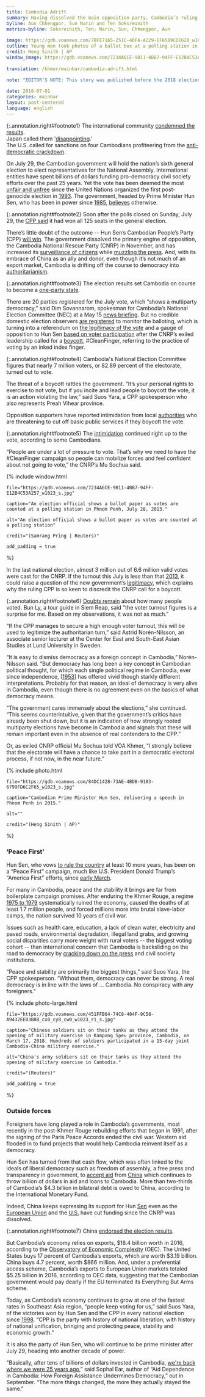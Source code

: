 ```yaml
---
title: Cambodia Adrift
summary: Having dissolved the main opposition party, Cambodia’s ruling party faces certain victory in a July 29 national election even as its crackdown on dissent continues.
byline: Aun Chhengpor, Sun Narin and Ten Soksreinith
metrics-byline: Soksreinith, Ten; Narin, Sun; Chhengpor, Aun
 
image: https://gdb.voanews.com/7BFE7165-251C-4DFA-A229-EF6589CDE620_w1023_s.jpg
cutline: Young men took photos of a ballot box at a polling station in Phnom Penh, July 2013 during Cambodia’s last national election.
credit: Heng Sinith | AP
window_image: https://gdb.voanews.com/7234A6CE-9B11-4BB7-94FF-E12B4C53A257_w1023_s.jpg
 
translation: /khmer/mainbar/cambodia-adrift.html

note: "EDITOR’S NOTE: This story was published before the 2018 election, when the results appeared certain but the future of Cambodia was in doubt. We've annotated the original story based on the election results."
 
date: 2018-07-01
categories: mainbar
layout: post-centered
language: english
---
```





{:.annotation.right#footnote1}
The international community [condemned the results](https://www.voacambodia.com/a/international-community-condemns-cambodia-elections-as-setback-to-democracy-/4505764.html 
). <br/>Japan called them '[disappointing](https://www.voacambodia.com/a/japanese-govt-calls-cambodias-election-disappointing/4514501.html).' <br/>The U.S. called for sanctions on four Cambodians profiteering from the [anti-democratic crackdown](https://www.voacambodia.com/a/us-lawmakers-welcome-calls-for-sanctions-on-camboida-regime-profiteers/4507472.html). 


<p>On July 29, the Cambodian government will hold the nation’s sixth general election to elect representatives for the National Assembly. International entities have spent billions of dollars funding pro-democracy civil society efforts over the past 25 years. Yet the vote has been deemed the most <a href="#footnote1" class="footnote">unfair and unfree</a> since the United Nations organized the first post-genocide election in <a href="#may_23-28_1993" class="trigger__factbox">1993</a>. The government, headed by Prime Minister Hun Sen, who has been in power since <a href="#jan_14_1985" class="trigger__factbox">1985</a>, <a href="https://www.phnompenhpost.com/national/cpp-sees-voter-turnout-higher-80-percent">believes</a> otherwise.</p>




{:.annotation.right#footnote2}
Soon after the polls closed on Sunday, July 29, the [CPP said](https://www.voacambodia.com/a/cambodian-ruling-party-says-it-has-won-all-seats-in-parliament/4507463.html) it had won all 125 seats in the general election.


There’s little doubt of the outcome -- Hun Sen’s Cambodian People’s Party (CPP) <a href="#footnote2" class="footnote">will win</a>.
The government dissolved the primary engine of opposition, the Cambodia National Rescue Party (CNRP) in November, and has increased its [surveillance of citizens](https://www.voacambodia.com/a/police-hunt-for-facebook-user-calling-for-election-boycott/4440774.html) while [muzzling the press](https://www.voacambodia.com/a/cambodia-s-controversial-press-guidelines-draw-concern/4419334.html). And, with its embrace of China as an ally and donor, even though it’s not much of an export market, Cambodia is drifting off the course to democracy into <a href="#footnote3" class="footnote">authoritarianism</a>.


{:.annotation.right#footnote3}
The election results set Cambodia on course to become a [one-party state](https://www.voacambodia.com/a/cambodia-set-to-become-one-party-state/4505605.html). 





There are 20 parties registered for the July vote, which “shows a multiparty democracy,” said Dim Sovannarom, spokesman for Cambodia’s National Election Committee (NEC) at a May 15 [news briefing](https://www.voacambodia.com/a/cambodia-polls-organizer-hails-multi-party-democracy-as-registration-ends/4394438.html). But no credible domestic election observers [are registered](https://www.voacambodia.com/a/election-monitoring-group-backs-out-of-observer-mission/4398327.html) to monitor the balloting, which is turning into a referendum on [the legitimacy of the vote](https://www.voacambodia.com/a/asean-mps-say-cambodia-election-not-legitimate/4435862.html) and a gauge of opposition to Hun Sen [based on voter participation](https://www.voacambodia.com/a/former-opposition-mp-calls-for-japan-boycott-of-general-election/4419577.html) after the CNRP’s exiled leadership called for a <a href="#footnote4" class="footnote">boycott</a>, #CleanFinger, referring to the practice of voting by an inked index finger.

{:.annotation.right#footnote4}
Cambodia's National Election Committee figures that nearly 7 million voters, or 82.89 percent of the electorate, turned out to vote.




 
The threat of a boycott rattles the government. “It’s your personal rights to exercise to not vote, but if you incite and lead people to boycott the vote, it is an action violating the law,” said Suos Yara, a CPP spokesperson who also represents Preah Vihear province.





Opposition supporters have reported intimidation from local <a href="#footnote5" class="footnote">authorities</a> who are threatening to cut off basic public services if they boycott the vote.

{:.annotation.right#footnote5}
The [intimidation](https://www.voacambodia.com/a/cambodians-speak-of-threats-intimidation-during-election/4515626.html) continued right up to the vote, according to some Cambodians. 


 
“People are under a lot of pressure to vote. That’s why we need to have the #CleanFinger campaign so people can mobilize forces and feel confident about not going to vote,” the CNRP’s Mu Sochua said.
 
 
 
{% include window.html
 
	file="https://gdb.voanews.com/7234A6CE-9B11-4BB7-94FF-E12B4C53A257_w1023_s.jpg"
 
	caption="An election official shows a ballot paper as votes are counted at a polling station in Phnom Penh, July 28, 2013."
 
	alt="An election official shows a ballot paper as votes are counted at a polling station"
 
	credit="(Samrang Pring | Reuters)"
 
	add_padding = true
 
%}
 
 
 
 
 
In the last national election, almost 3 million out of 6.6 million valid votes were cast for the CNRP. If the turnout this July is less than that <a href="#july_28_2013" class="trigger__factbox">2013</a>, it could raise a question of the new government’s <a href="#footnote6" class="footnote">legitimacy</a>, which explains why the ruling CPP is so keen to discredit the CNRP call for a boycott.

{:.annotation.right#footnote6}
[Doubts remain](https://www.voacambodia.com/a/siem-reap-residents-cast-doubt-on-high-voter-turnout-figures/4515754.html) about how many people voted. Bun Ly, a tour guide in Siem Reap, said "the voter turnout figures is a surprise for me. Based on my observations, it was not as much.” 

 
“If the CPP manages to secure a high enough voter turnout, this will be used to legitimize the authoritarian turn,” said Astrid Norén-Nilsson, an associate senior lecturer at the Center for East and South-East Asian Studies at Lund University in Sweden.
 
“It is easy to dismiss democracy as a foreign concept in Cambodia,” Norén-Nilsson said. “But democracy has long been a key concept in Cambodian political thought, for which each single political regime in Cambodia, ever since independence, [<a href="#nov_9_1953" class="trigger__factbox">1953</a>] has offered vivid though starkly different interpretations. Probably for that reason, an ideal of democracy is very alive in Cambodia, even though there is no agreement even on the basics of what democracy means. 
 
“The government cares immensely about the elections,” she continued. “This seems counterintuitive, given that the government’s critics have already been shut down, but it is an indication of how strongly rooted multiparty elections have become in Cambodia and signals that these will remain important even in the absence of real contenders to the CPP.”
 
Or, as exiled CNRP official Mu Sochua told VOA Khmer, “I strongly believe that the electorate will have a chance to take part in a democratic electoral process, if not now, in the near future.”
 
 
 
 
 
 
 
{% include photo.html 
 
	file="https://gdb.voanews.com/84DC1428-73AE-4BDB-9183-6799FD6C2F65_w1023_s.jpg"
 
	caption="Cambodian Prime Minister Hun Sen, delivering a speech in Phnom Penh in 2015."
 
	alt=""
 
	credit="(Heng Sinith | AP)"
%}
 
 
 
### ‘Peace First’ ###
 
 
Hun Sen, who vows [to rule the country](https://www.reuters.com/article/us-cambodia-politics/cambodias-hun-sen-vows-to-stay-in-power-for-at-least-another-10-years-idUSKBN1EL090) at least 10 more years, has been on a “Peace First” campaign, much like U.S. President Donald Trump’s “America First” efforts, since [early March](https://www.phnompenhpost.com/national/pm-hun-sen-draws-trump-coins-peace-first).
 
For many in Cambodia, peace and the stability it brings are far from boilerplate campaign promises. After enduring the Khmer Rouge, a regime <a href="#jan_7_1979" class="trigger__factbox">1975 to 1979</a> systematically ruined the economy, caused the deaths of at least 1.7 million people, and forced millions more into brutal slave-labor camps, the nation survived 10 years of civil war.
 
Issues such as health care, education, a lack of clean water, electricity and paved roads, environmental degradation, illegal land grabs, and growing social disparities carry more weight with rural voters -- the biggest voting cohort -- than international concern that Cambodia is backsliding on the road to democracy by [cracking down on the press](https://www.voacambodia.com/a/as-cambodia-marks-press-freedom-day-journalists-fear-increasing-restrictions-/4376043.html) and civil society institutions.
 
“Peace and stability are primarily the biggest things,” said Suos Yara, the CPP spokesperson. “Without them, democracy can never be strong. A real democracy is in line with the laws of … Cambodia. No conspiracy with any foreigners.”
 
 
 
 
 
 
 
{% include photo-large.html 
 
	file="https://gdb.voanews.com/451FFB64-74C8-404F-9C58-A9432EE03B8B_cx0_cy8_cw0_w1023_r1_s.jpg"
 
	caption="Chinese soldiers sit on their tanks as they attend the opening of military exercise in Kampong Speu province, Cambodia, on March 17, 2018. Hundreds of soldiers participated in a 15-day joint Cambodia-China military exercise."
 
	alt="China's army soldiers sit on their tanks as they attend the opening of military exercise in Cambodia."
 
	credit="(Reuters)"
 
	add_padding = true
 
%}
 
 
 
 
 
### Outside forces ###
 
 
Foreigners have long played a role in Cambodia’s governments, most recently in the post-Khmer Rouge rebuilding efforts that began in 1991, after the signing of the Paris Peace Accords ended the civil war. Western aid flooded in to fund projects that would help Cambodia reinvent itself as a democracy.
 
Hun Sen has turned from that cash flow, which was often linked to the ideals of liberal democracy such as freedom of assembly, a free press and transparency in government, to [accept aid](https://www.voanews.com/a/cambodia-china-joint-military-drills-us-relations-cool/4302875.html) from [China](https://www.voanews.com/a/cambodia-nice-new-tv-channel-from-china/4354124.html) which continues to throw billion of dollars in aid and loans to Cambodia. More than two-thirds of Cambodia’s $4.3 billion in bilateral debt is owed to China, according to the International Monetary Fund.



Indeed, China keeps expressing its support for Hun <a href="#footnote7" class="footnote">Sen</a> even as the [European Union](https://www.voanews.com/a/european-union-cuts-cambodia-election-funding/4161576.html) and the [U.S.](https://www.voacambodia.com/a/us-cuts-cambodia-aid-after-ruling-party-claims-senate-election-landslide/4275962.html) have cut funding since the CNRP was dissolved.

{:.annotation.right#footnote7}
China [endorsed the election results](https://www.rfa.org/english/news/cambodia/china-08212013163833.html).



But Cambodia’s economy relies on exports, $18.4 billion worth in 2016, according to the [Observatory of Economic Complexity](https://atlas.media.mit.edu/en/profile/country/khm/) (OEC). The United States buys 17 percent of Cambodia’s exports, which are worth $3.19 billion. China buys 4.7 percent, worth $866 million. And, under a preferential access scheme, Cambodia’s exports to European Union markets totaled $5.25 billion in 2016, according to OEC data, suggesting that the Cambodian government would pay dearly if the EU terminated its Everything But Arms scheme.
 
Today, as Cambodia’s economy continues to grow at one of the fastest rates in Southeast Asia region, “people keep voting for us,” said Suos Yara, of the victories won by Hun Sen and the CPP in every national election since <a href="#may_23-28_1998" class="trigger__factbox">1998</a>. “CPP is the party with history of national liberation, with history of national unification, bringing and protecting peace, stability and economic growth.”
 
It is also the party of Hun Sen, who will continue to be prime minister after July 29, heading into another decade of power.
 
"Basically, after tens of billions of dollars invested in Cambodia, [we're back where we were 25 years ago](https://www.voanews.com/a/leverage-cambodia-key-question-united-states-european-union/4029323.html),” said Sophal Ear, author of “Aid Dependence in Cambodia: How Foreign Assistance Undermines Democracy,” out in September. “The more things changed, the more they actually stayed the same."
 
